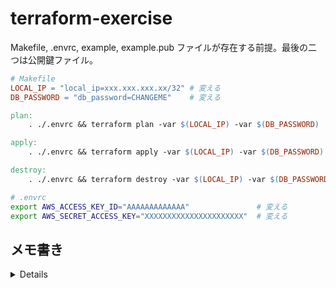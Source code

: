 # terraform-exercise

Makefile, .envrc, example, example.pub ファイルが存在する前提。最後の二つは公開鍵ファイル。

```makefile
# Makefile
LOCAL_IP = "local_ip=xxx.xxx.xxx.xx/32" # 変える
DB_PASSWORD = "db_password=CHANGEME"    # 変える

plan:
	. ./.envrc && terraform plan -var $(LOCAL_IP) -var $(DB_PASSWORD)

apply:
	. ./.envrc && terraform apply -var $(LOCAL_IP) -var $(DB_PASSWORD)

destroy:
	. ./.envrc && terraform destroy -var $(LOCAL_IP) -var $(DB_PASSWORD)
```

```bash
# .envrc
export AWS_ACCESS_KEY_ID="AAAAAAAAAAAAA"               # 変える
export AWS_SECRET_ACCESS_KEY="XXXXXXXXXXXXXXXXXXXXXX"  # 変える
```

## メモ書き

<details>

* Terraform の .gitignore ファイルはここ
    * https://github.com/github/gitignore/blob/main/Terraform.gitignore
* PostgreSQL のバージョンは、RDS だけでなく RDS Proxy の方も考慮する必要がある
    * 取り組み時点で最新のバージョンは 14.1 だったが、RDS Proxy は 12.5 以降のマイナーバージョンとのことで、おそらく両者を揃えておく必要がある
    * https://docs.aws.amazon.com/ja_jp/AmazonRDS/latest/UserGuide/rds-proxy.html
* `aws_db_parameter_group` はデフォルトではなく自前のものにするのがよい
    * 後からパラメータ設定の変更をしたくなったとき、デフォルトのものは変更ができない。変更する場合は付け替えが必要になるが、付け替えると DB の再起動が必要になる。そのため最初から自前で定義しておくのがよい
    * https://htnosm.hatenablog.com/entry/2015/08/02/210000
* 0.13 から Provider の書き方が変わった
    * 0.12 以前はこんな
    ```tf
    provider "aws" {
      version = "~> 3.0"
      region = "us-east-1"
    }
    ```
    * https://registry.terraform.io/providers/hashicorp/aws/latest/docs
* リソース命名規則。よさそう
    * https://dev.classmethod.jp/articles/aws-name-rule/
* 「rds tutorial terraform」ってググったらこういうのが出てきた。入門に持ってこいじゃん！！！
    * https://learn.hashicorp.com/tutorials/terraform/aws-rds?in=terraform/aws
* Security Group の `from_port`, `to_port` は、port の範囲のことを言っている
* RDS のインバウンドルールを 5432 のみとし、アクセス元の EC2 のアウトバウンドルールを TCP の 5433 としたらアクセスできなくなった
    * RDS しか接続しないのであれば TCP 5432 に絞ることができる。そこまでやらなくていいから -1 の 0 ってしてるんだろう
    ```tf
    resource "aws_security_group_rule" "egress" {
      type              = "egress"
      from_port         = 5432
      to_port           = 5432
      protocol          = "tcp"
      cidr_blocks       = ["0.0.0.0/0"]
      security_group_id = aws_security_group.example.id
    }
    ```
* ローカルから EC2 に SSH 接続する際に Permission Denied になったら（暗号鍵の指定は `-i` オプションで）
    * case1. ユーザー名が違う。ec2-user@x.x.x.x のようにユーザー名を指定してアクセスする

### 疑問点
* Lambda の sg の CIDR をローカル端末のものにしていても異なるアドレスからアクセスできてしまう
* EC2 のアウトバウンドルールを、5433 の TCP だと繋がらないけど、-1 にすると繋がるのはなぜ？

</details>

